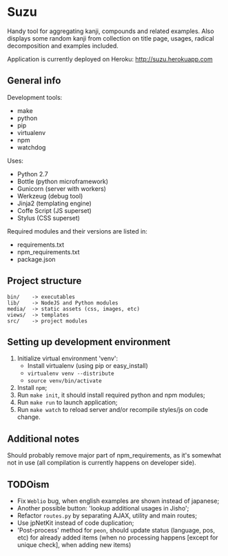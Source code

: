 # Suzu

Handy tool for aggregating kanji, compounds and related examples.
Also displays some random kanji from collection on title page, usages,
radical decomposition and examples included.

Application is currently deployed on Heroku: http://suzu.herokuapp.com

## General info

Development tools:

* make
* python
* pip
* virtualenv
* npm
* watchdog

Uses:

* Python 2.7
* Bottle (python microframework)
* Gunicorn (server with workers)
* Werkzeug (debug tool)
* Jinja2 (templating engine)
* Coffe Script (JS superset)
* Stylus (CSS superset)

Required modules and their versions are listed in:

* requirements.txt
* npm_requirements.txt
* package.json

## Project structure

    bin/    -> executables
    lib/    -> NodeJS and Python modules
    media/  -> static assets (css, images, etc)
    views/  -> templates
    src/    -> project modules

## Setting up development environment

1. Initialize virtual environment 'venv':
    - Install virtualenv (using pip or easy_install)
    - `virtualenv venv --distribute`
    - `source venv/bin/activate`
2. Install `npm`;
3. Run `make init`, it should install required python and npm modules;
4. Run `make run` to launch application;
5. Run `make watch` to reload server and/or recompile styles/js on code change.

## Additional notes

Should probably remove major part of npm_requirements, as it's somewhat not in
use (all compilation is currently happens on developer side).

## TODOism

* Fix `Weblio` bug, when english examples are shown instead of japanese;
* Another possible button: 'lookup additional usages in Jisho';
* Refactor `routes.py` by separating AJAX, utility and main routes;
* Use jpNetKit instead of code duplication;
* 'Post-process' method for `peon`, should update status (language, pos, etc)
for already added items (when no processing happens [except for unique check],
when adding new items)
